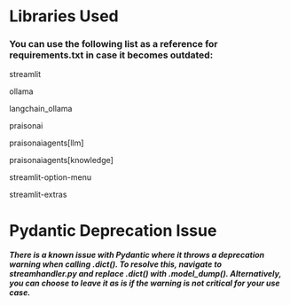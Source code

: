 # Libraries Used
### You can use the following list as a reference for requirements.txt in case it becomes outdated:

streamlit

ollama

langchain_ollama

praisonai

praisonaiagents[llm]

praisonaiagents[knowledge]

streamlit-option-menu

streamlit-extras

# Pydantic Deprecation Issue
***There is a known issue with Pydantic where it throws a deprecation warning when calling .dict(). To resolve this, navigate to streamhandler.py and replace .dict() with .model_dump(). Alternatively, you can choose to leave it as is if the warning is not critical for your use case.***
